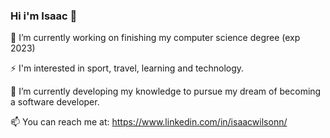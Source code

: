 ### Hi i'm Isaac 👋

🔭 I’m currently working on finishing my computer science degree (exp 2023)

⚡ I'm interested in sport, travel, learning and technology.

🌱 I’m currently developing my knowledge to pursue my dream of becoming a software developer.

📫 You can reach me at: https://www.linkedin.com/in/isaacwilsonn/

